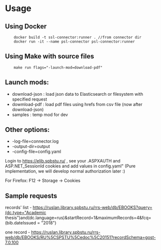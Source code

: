 # Usage

## Using Docker
```ShellSession
    docker build -t ssl-connector:runner . //from connector dir
    docker run -it --name psl-connector psl-connector:runner
```

## Using Make with source files
```ShellSession
    make run flags="-launch-mod=download-pdf"
```

## Launch mods:

- download-json : load json data to Elasticsearch or filesystem with specified request
- dowmload-pdf : load pdf files using hrefs from csv file (now after download-json)
- samples : temp mod for dev

## Other options:

- -log-file=connector.log
- -output-dir=output
- -config-file=config.yaml

Login to https://elib.spbstu.ru/ , see your .ASPXAUTH and ASP.NET_SessionId cookies and add values in config.yaml" (Pure implementation, we will develop normal authorization later :)

For Firefox: F12 -> Storage -> Cookies

## Sample requests

records' list - https://ruslan.library.spbstu.ru/rrs-web/db/EBOOKS?query=(dc.type="Academic thesis")and(dc.language=rus)&startRecord=1&maximumRecords=4&fcq=(bib.dateIssued = "2018")

one record - https://ruslan.library.spbstu.ru/rrs-web/db/EBOOKS/RU%5CSPSTU%5Cedoc%5C20151?recordSchema=gost-7.0.100
